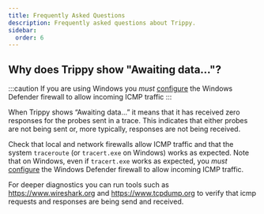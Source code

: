 ```yaml
---
title: Frequently Asked Questions
description: Frequently asked questions about Trippy.
sidebar:
  order: 6
---
```


## Why does Trippy show "Awaiting data..."?

:::caution
If you are using Windows you _must_ [configure](/guides/windows_firewall)
the Windows Defender firewall to allow incoming ICMP traffic
:::

When Trippy shows “Awaiting data...” it means that it has received zero responses for the probes sent in a trace. This
indicates that either probes are not being sent or, more typically, responses are not being received.

Check that local and network firewalls allow ICMP traffic and that the system `traceroute` (or `tracert.exe` on
Windows) works as expected. Note that on Windows, even if `tracert.exe` works as expected, you
_must_ [configure](/guides/windows_firewall) the Windows Defender
firewall to allow incoming ICMP traffic.

For deeper diagnostics you can run tools such as https://www.wireshark.org and https://www.tcpdump.org to verify that
icmp requests and responses are being send and received.

<a name="windows-defender"></a>
